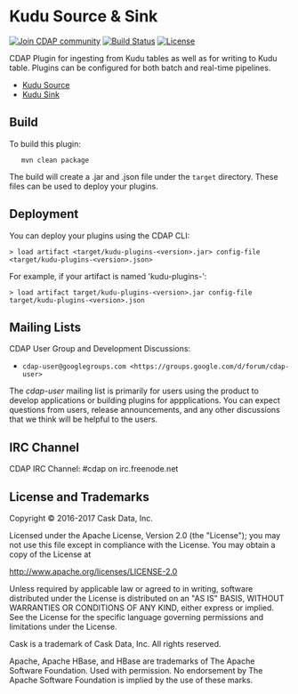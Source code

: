 Kudu Source & Sink
===================

<a href="https://cdap-users.herokuapp.com/"><img alt="Join CDAP community" src="https://cdap-users.herokuapp.com/badge.svg?t=kudu"/></a> [![Build Status](https://travis-ci.org/hydrator/kudu-sink.svg?branch=develop)](https://travis-ci.org/hydrator/kudu-sink) [![License](https://img.shields.io/badge/License-Apache%202.0-blue.svg)](https://opensource.org/licenses/Apache-2.0)

CDAP Plugin for ingesting from Kudu tables as well as for writing to Kudu table. Plugins can be configured for both batch and real-time pipelines.

* [Kudu Source](docs/KUDU-SOURCE.md)
* [Kudu Sink](docs/KUDU-SINK.md)

Build
-----
To build this plugin:

```
   mvn clean package
```    

The build will create a .jar and .json file under the ``target`` directory.
These files can be used to deploy your plugins.

Deployment
----------
You can deploy your plugins using the CDAP CLI:

    > load artifact <target/kudu-plugins-<version>.jar> config-file <target/kudu-plugins-<version>.json>

For example, if your artifact is named 'kudu-plugins-<version>':

    > load artifact target/kudu-plugins-<version>.jar config-file target/kudu-plugins-<version>.json
    
## Mailing Lists

CDAP User Group and Development Discussions:

* `cdap-user@googlegroups.com <https://groups.google.com/d/forum/cdap-user>`

The *cdap-user* mailing list is primarily for users using the product to develop
applications or building plugins for appplications. You can expect questions from 
users, release announcements, and any other discussions that we think will be helpful 
to the users.

## IRC Channel

CDAP IRC Channel: #cdap on irc.freenode.net


## License and Trademarks

Copyright © 2016-2017 Cask Data, Inc.

Licensed under the Apache License, Version 2.0 (the "License"); you may not use this file except
in compliance with the License. You may obtain a copy of the License at

http://www.apache.org/licenses/LICENSE-2.0

Unless required by applicable law or agreed to in writing, software distributed under the 
License is distributed on an "AS IS" BASIS, WITHOUT WARRANTIES OR CONDITIONS OF ANY KIND, 
either express or implied. See the License for the specific language governing permissions 
and limitations under the License.

Cask is a trademark of Cask Data, Inc. All rights reserved.

Apache, Apache HBase, and HBase are trademarks of The Apache Software Foundation. Used with
permission. No endorsement by The Apache Software Foundation is implied by the use of these marks.    
